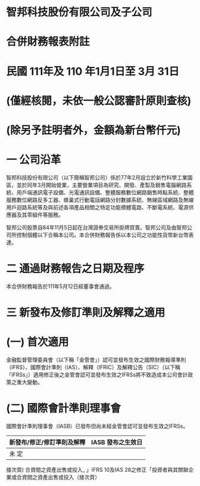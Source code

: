 # 智邦科技股份有限公司及子公司

# 合併財務報表附註

# 民國 111年及 110 年1月1日至 3月 31日

# (僅經核閱，未依一般公認審計原則查核)

# (除另予註明者外，金額為新台幣仟元)

# 一 公司沿革

智邦科技股份有限公司（以下簡稱智邦公司）係於77年2月設立於新竹科學工業園區，並於同年3月開始營業，主要營業項目為研究、開發、產製及銷售電腦網路系統、用戶端通訊電子設備、光電通訊設備、整體服務數位網路銷售時點系統、整體服務數位網路反多工器、蜂巢式行動電話網路分封數據系統、無線區域網路及無線用戶迴路系統等及與前述各項產品相關之特定功能積體電路、不斷電系統、電源供應器及其零組件等服務。

智邦公司股票自84年11月5日起在台灣證券交易所掛牌買賣。智邦公司及由智邦公司所控制個體以下合稱本公司。本合併財務報告係以本公司之功能性貨幣新台幣表達。

# 二 通過財務報告之日期及程序

本合併財務報告於111年5月12日經董事會通過。

# 三 新發布及修訂準則及解釋之適用

# (一) 首次適用

金融監督管理委員會（以下稱「金管會」）認可並發布生效之國際財務報導準則（IFRS）、國際會計準則（IAS）、解釋（IFRIC）及解釋公告（SIC）（以下稱「IFRSs」）適用修正後之金管會認可並發布生效之IFRSs將不致造成本公司會計政策之重大變動。

# (二) 國際會計準則理事會

國際會計準則理事會（IASB）已發布但尚未經金管會認可並發布生效之IFRSs。

|新發布/修正/修訂準則及解釋|IASB 發布之生效日|
|---|---|
|未 定| |

接次頁) 合資間之資產出售或投入_ 」IFRS 10及IAS 28之修正「投資者與其關聯企業或合資間之資產出售或投入（接次頁）